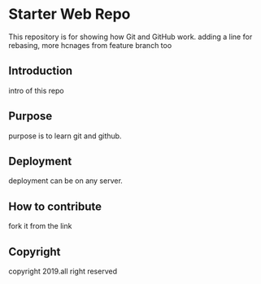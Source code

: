 # Starter Web Repo

This repository is for showing how Git and GitHub work.
adding a line for rebasing, more hcnages from feature branch too
## Introduction
intro of this repo
## Purpose
purpose is to learn git and github.
## Deployment
deployment can be on any server.

## How to contribute  
fork it from the link

## Copyright
copyright 2019.all right reserved


